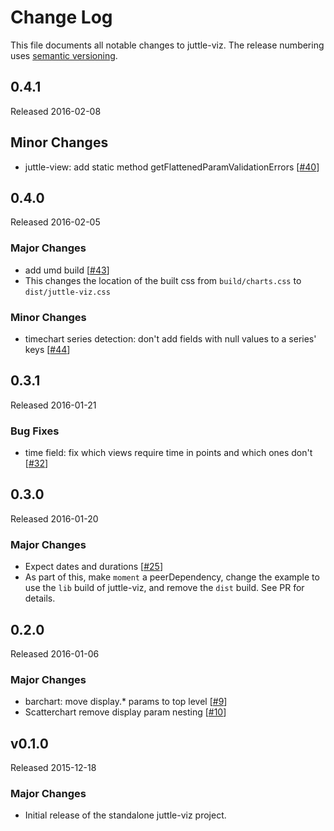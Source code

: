# Change Log

This file documents all notable changes to juttle-viz. The release numbering uses [semantic versioning](http://semver.org).

## 0.4.1

Released 2016-02-08

## Minor Changes

- juttle-view: add static method getFlattenedParamValidationErrors [[#40](https://github.com/juttle/juttle-viz/pull/40)]

## 0.4.0

Released 2016-02-05

### Major Changes

- add umd build [[#43](https://github.com/juttle/juttle-viz/pull/43)]
 - This changes the location of the built css from `build/charts.css` to `dist/juttle-viz.css`

### Minor Changes

- timechart series detection: don't add fields with null values to a series' keys [[#44](https://github.com/juttle/juttle-viz/pull/44)]

## 0.3.1

Released 2016-01-21

### Bug Fixes

- time field: fix which views require time in points and which ones don't [[#32](https://github.com/juttle/juttle-viz/pull/32)]

## 0.3.0

Released 2016-01-20

### Major Changes

- Expect dates and durations [[#25](https://github.com/juttle/juttle-viz/pull/25)]
 - As part of this, make `moment` a peerDependency, change the example to use the `lib` build of juttle-viz, and remove the `dist` build. See PR for details.

## 0.2.0

Released 2016-01-06

### Major Changes

- barchart: move display.* params to top level [[#9](https://github.com/juttle/juttle-viz/pull/9)]
- Scatterchart remove display param nesting [[#10](https://github.com/juttle/juttle-viz/pull/10)]

## v0.1.0

Released 2015-12-18

### Major Changes

- Initial release of the standalone juttle-viz project.
